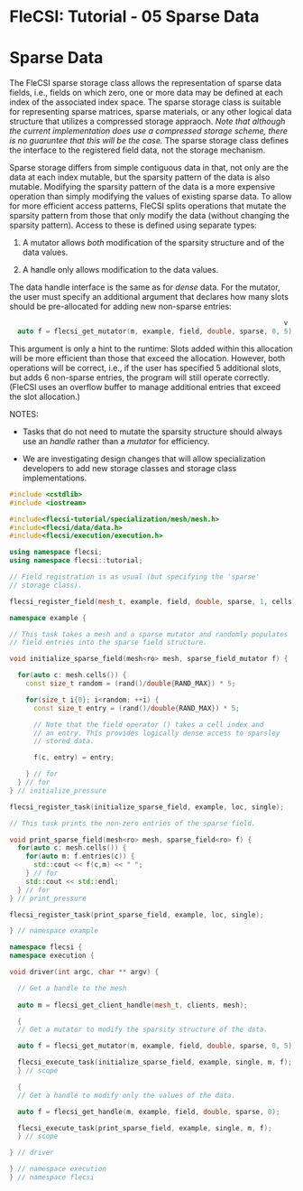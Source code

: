# FleCSI: Tutorial - 05 Sparse Data
<!--
  The above header is required for Doxygen to correctly name the
  auto-generated page. It is ignored in the FleCSI guide documentation.
-->

<!-- CINCHDOC DOCUMENT(user-guide) SECTION(tutorial::sparse-data) -->

# Sparse Data

The FleCSI sparse storage class allows the representation of sparse data
fields, i.e., fields on which zero, one or more data may be defined at
each index of the associated index space. The sparse storage class is
suitable for representing sparse matrices, sparse materials, or any
other logical data structure that utilizes a compressed storage
appraoch. *Note that although the current implementation does use a
compressed storage scheme, there is no guaruntee that this will be the
case.* The sparse storage class defines the interface to the registered
field data, not the storage mechanism.

Sparse storage differs from simple contiguous data in that, not only are
the data at each index mutable, but the sparsity pattern of the data is
also mutable. Modifying the sparsity pattern of the data is a more
expensive operation than simply modifying the values of existing sparse
data. To allow for more efficient access patterns, FleCSI splits
operations that mutate the sparsity pattern from those that only modify
the data (without changing the sparsity pattern). Access to these is
defined using separate types:

1. A mutator allows *both* modification of the sparsity structure and
   of the data values.

2. A handle only allows modification to the data values.

The data handle interface is the same as for *dense* data. For the
mutator, the user must specify an additional argument that declares how
many slots should be pre-allocated for adding new non-sparse entries:
```cpp
                                                                    v
  auto f = flecsi_get_mutator(m, example, field, double, sparse, 0, 5);
```
This argument is only a hint to the runtime: Slots added within this
allocation will be more efficient than those that exceed the allocation.
However, both operations will be correct, i.e., if the user has
specified 5 additional slots, but adds 6 non-sparse entries, the program
will still operate correctly. (FleCSI uses an overflow buffer to manage
additional entries that exceed the slot allocation.)

NOTES:

* Tasks that do not need to mutate the sparsity structure should always
  use an *handle* rather than a *mutator* for efficiency.

* We are investigating design changes that will allow specialization
  developers to add new storage classes and storage class
  implementations.

```cpp
#include <cstdlib>
#include <iostream>

#include<flecsi-tutorial/specialization/mesh/mesh.h>
#include<flecsi/data/data.h>
#include<flecsi/execution/execution.h>

using namespace flecsi;
using namespace flecsi::tutorial;

// Field registration is as usual (but specifying the 'sparse'
// storage class).

flecsi_register_field(mesh_t, example, field, double, sparse, 1, cells);

namespace example {

// This task takes a mesh and a sparse mutator and randomly populates
// field entries into the sparse field structure.

void initialize_sparse_field(mesh<ro> mesh, sparse_field_mutator f) {

  for(auto c: mesh.cells()) {
    const size_t random = (rand()/double{RAND_MAX}) * 5;

    for(size_t i{0}; i<random; ++i) {
      const size_t entry = (rand()/double{RAND_MAX}) * 5;

      // Note that the field operator () takes a cell index and
      // an entry. This provides logically dense access to sparsley
      // stored data.

      f(c, entry) = entry;

    } // for
  } // for
} // initialize_pressure

flecsi_register_task(initialize_sparse_field, example, loc, single);

// This task prints the non-zero entries of the sparse field.

void print_sparse_field(mesh<ro> mesh, sparse_field<ro> f) {
  for(auto c: mesh.cells()) {
    for(auto m: f.entries(c)) {
      std::cout << f(c,m) << " ";
    } // for
    std::cout << std::endl;
  } // for
} // print_pressure

flecsi_register_task(print_sparse_field, example, loc, single);

} // namespace example

namespace flecsi {
namespace execution {

void driver(int argc, char ** argv) {

  // Get a handle to the mesh
  
  auto m = flecsi_get_client_handle(mesh_t, clients, mesh);

  {
  // Get a mutator to modify the sparsity structure of the data.

  auto f = flecsi_get_mutator(m, example, field, double, sparse, 0, 5);

  flecsi_execute_task(initialize_sparse_field, example, single, m, f);
  } // scope

  {
  // Get a handle to modify only the values of the data.

  auto f = flecsi_get_handle(m, example, field, double, sparse, 0);

  flecsi_execute_task(print_sparse_field, example, single, m, f);
  } // scope

} // driver

} // namespace execution
} // namespace flecsi
```

<!-- vim: set tabstop=2 shiftwidth=2 expandtab fo=cqt tw=72 : -->
